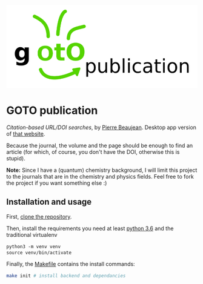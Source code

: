 ![The logo. I suck at that ;)](./doc/logo.svg)

# GOTO publication

*Citation-based URL/DOI searches*, by [Pierre Beaujean](https://pierrebeaujean.net).
Desktop app version of [that website](https://github.com/pierre-24/goto-publication-old/).

Because the journal, the volume and the page should be enough to find an article (for which, of course, you don't have the DOI, otherwise this is stupid).

**Note:** Since I have a (quantum) chemistry background, I will limit this project to the journals that are in the chemistry and physics fields.
Feel free to fork the project if you want something else :)

## Installation and usage

First, [clone the repository](https://help.github.com/en/articles/cloning-a-repository).

Then, install the requirements you need at least [python 3.6](https://www.python.org/) and the traditional virtualenv

```
python3 -m venv venv
source venv/bin/activate
```

Finally, the [Makefile](./Makefile) contains the install commands:

```bash
make init # install backend and dependancies
```

